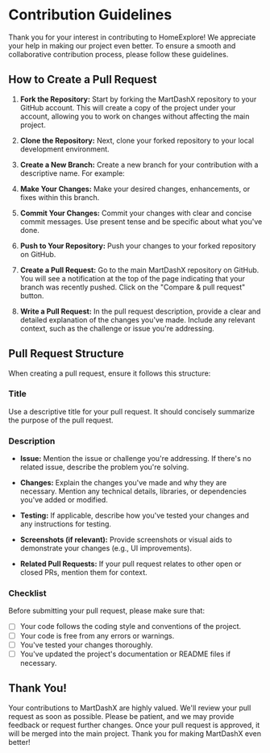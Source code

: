 # Contribution Guidelines

Thank you for your interest in contributing to HomeExplore! We appreciate your help in making our project even better. To ensure a smooth and collaborative contribution process, please follow these guidelines.

## How to Create a Pull Request

1. **Fork the Repository:** Start by forking the MartDashX repository to your GitHub account. This will create a copy of the project under your account, allowing you to work on changes without affecting the main project.

2. **Clone the Repository:** Next, clone your forked repository to your local development environment.


3. **Create a New Branch:** Create a new branch for your contribution with a descriptive name. For example:


4. **Make Your Changes:** Make your desired changes, enhancements, or fixes within this branch.

5. **Commit Your Changes:** Commit your changes with clear and concise commit messages. Use present tense and be specific about what you've done.

6. **Push to Your Repository:** Push your changes to your forked repository on GitHub.


7. **Create a Pull Request:** Go to the main MartDashX repository on GitHub. You will see a notification at the top of the page indicating that your branch was recently pushed. Click on the "Compare & pull request" button.

8. **Write a Pull Request:** In the pull request description, provide a clear and detailed explanation of the changes you've made. Include any relevant context, such as the challenge or issue you're addressing.

## Pull Request Structure

When creating a pull request, ensure it follows this structure:

### Title

Use a descriptive title for your pull request. It should concisely summarize the purpose of the pull request.

### Description

- **Issue:** Mention the issue or challenge you're addressing. If there's no related issue, describe the problem you're solving.

- **Changes:** Explain the changes you've made and why they are necessary. Mention any technical details, libraries, or dependencies you've added or modified.

- **Testing:** If applicable, describe how you've tested your changes and any instructions for testing.

- **Screenshots (if relevant):** Provide screenshots or visual aids to demonstrate your changes (e.g., UI improvements).

- **Related Pull Requests:** If your pull request relates to other open or closed PRs, mention them for context.

### Checklist

Before submitting your pull request, please make sure that:

- [ ] Your code follows the coding style and conventions of the project.
- [ ] Your code is free from any errors or warnings.
- [ ] You've tested your changes thoroughly.
- [ ] You've updated the project's documentation or README files if necessary.

## Thank You!

Your contributions to MartDashX are highly valued. We'll review your pull request as soon as possible. Please be patient, and we may provide feedback or request further changes. Once your pull request is approved, it will be merged into the main project. Thank you for making MartDashX even better!
